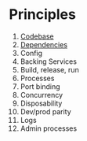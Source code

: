# Principles

1. [Codebase](1_codebase.md)
2. [Dependencies](2_dependencies.md)
3. Config
4. Backing Services
5. Build, release, run
6. Processes
7. Port binding
8. Concurrency
9. Disposability
10. Dev/prod parity
11. Logs
12. Admin processes
